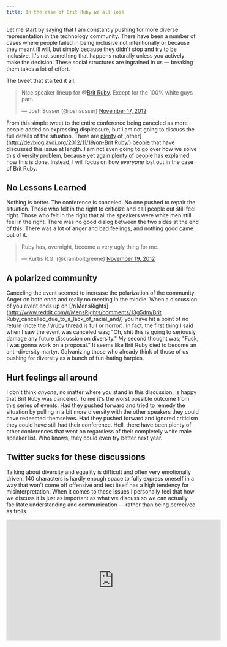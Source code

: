 ```yaml
---
title: In the case of Brit Ruby we all lose
---
```


Let me start by saying that I am constantly pushing for more diverse representation in the technology community. There have been a number of cases where people failed in being inclusive not intentionally or because they meant ill will, but simply because they didn't stop and try to be inclusive. It's not something that happens naturally unless you actively make the decision. These social structures are ingrained in us &mdash; breaking them takes a lot of effort.

The tweet that started it all. 

<blockquote class="twitter-tweet tw-align-center"><p>Nice speaker lineup for @<a href="https://twitter.com/Brit Ruby">Brit Ruby</a>. Except for the 100% white guys part.</p>&mdash; Josh Susser (@joshsusser) <a href="https://twitter.com/joshsusser/status/269844125363339264" data-datetime="2012-11-17T16:47:07+00:00">November 17, 2012</a></blockquote>
<script src="//platform.twitter.com/widgets.js" charset="utf-8"></script>

From this simple tweet to the entire conference being canceled as more people added on expressing displeasure, but I am not going to discuss the full details of the situation. There are [plenty](http://testobsessed.com/2012/11/diverse-discussions/) of [other](http://devblog.avdi.org/2012/11/19/on-Brit Ruby/) [people](http://words.steveklabnik.com/narratives) that have discussed this issue at length. I am not even going to go over how we solve this diversity problem, because yet again [plenty](http://ashedryden.com/blog/so-you-want-to-put-on-a-diverse-inclusive-conference) of [people](http://geekfeminism.org/2012/05/21/how-i-got-50-women-speakers-at-my-tech-conference/) has explained how this is done. Instead, I will focus on how *everyone* lost out in the case of Brit Ruby.

## No Lessons Learned

Nothing is better. The conference is canceled. No one pushed to repair the situation. Those who felt in the right to criticize and call people out still feel right. Those who felt in the right that all the speakers were white men still feel in the right. There was no good dialog between the two sides at the end of this. There was a lot of anger and bad feelings, and nothing good came out of it. 

<blockquote class="twitter-tweet tw-align-center"><p>Ruby has, overnight, become a very ugly thing for me.</p>&mdash; Kurtis R.G. (@krainboltgreene) <a href="https://twitter.com/krainboltgreene/status/270541725477511168" data-datetime="2012-11-19T14:59:08+00:00">November 19, 2012</a></blockquote>
<script src="//platform.twitter.com/widgets.js" charset="utf-8"></script>

## A polarized community

Canceling the event seemed to increase the polarization of the community. Anger on both ends and really no meeting in the middle. When a discussion of you event ends up on [/r/MensRights](http://www.reddit.com/r/MensRights/comments/13g5dm/Brit Ruby_cancelled_due_to_a_lack_of_racial_and/) you have hit a point of no return (note the [/r/ruby](http://www.reddit.com/r/ruby/comments/13ekhd/british_ruby_conference_cancelled/) thread is full or horror). In fact, the first thing I said when I saw the event was canceled was; "Oh, shit this is going to seriously damage any future discussion on diversity." My second thought was; "Fuck, I was gonna work on a proposal." It seems like Brit Ruby died to become an anti-diversity martyr. Galvanizing those who already think of those of us pushing for diversity as a bunch of fun-hating harpies.

## Hurt feelings all around

I don't think *anyone*, no matter where you stand in this discussion, is happy that Brit Ruby was canceled. To me it's the worst possible outcome from this series of events. Had they pushed forward and tried to remedy the situation by pulling in a bit more diversity with the other speakers they could have redeemed themselves. Had they pushed forward and ignored criticism they could have still had their conference. Hell, there have been plenty of other conferences that went on regardless of their completely white male speaker list. Who knows, they could even try better next year. 

## Twitter sucks for these discussions

Talking about diversity and equality is difficult and often very emotionally driven. 140 characters is hardly enough space to fully express oneself in a way that won't come off offensive and text itself has a high tendency for misinterpretation. When it comes to these issues I personally feel that how we discuss it is just as important as what we discuss so we can actually facilitate understanding and communication &mdash; rather than being perceived as trolls.

<iframe width="560" height="315" src="http://www.youtube.com/embed/b0Ti-gkJiXc?rel=0" frameborder="0" allowfullscreen></iframe>